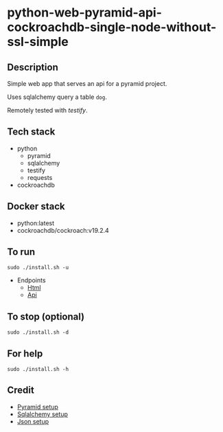 # python-web-pyramid-api-cockroachdb-single-node-without-ssl-simple

## Description
Simple web app that serves an api
for a pyramid project.

Uses sqlalchemy query a table `dog`.

Remotely tested with *testify*.

## Tech stack
- python
  - pyramid
  - sqlalchemy
  - testify
  - requests
- cockroachdb

## Docker stack
- python:latest
- cockroachdb/cockroach:v19.2.4

## To run
`sudo ./install.sh -u`
- Endpoints
    - [Html](http://localhost)
    - [Api](http://localhost/dog)

## To stop (optional)
`sudo ./install.sh -d`

## For help
`sudo ./install.sh -h`

## Credit
- [Pyramid setup](https://docs.pylonsproject.org/projects/pyramid/en/latest/index.html)
- [Sqlalchemy setup](https://docs.pylonsproject.org/projects/pyramid-cookbook/en/latest/database/sqlalchemy.html)
- [Json setup](https://docs.pylonsproject.org/projects/pyramid/en/latest/narr/renderers.html)
